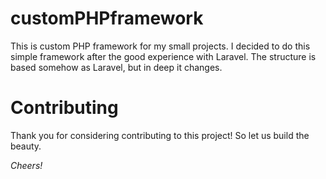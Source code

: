 # customPHPframework
This is custom PHP framework for my small projects. I decided to do this simple framework after the good experience with Laravel. The structure is based somehow as Laravel, but in deep it changes.

# Contributing
Thank you for considering contributing to this project! So let us build the beauty.

<i>Cheers!</i>


